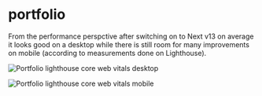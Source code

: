 # portfolio


From the performance perspctive after switching on to Next v13 on average it looks good on a desktop while there is still room for many improvements on mobile (according to measurements done on Lighthouse).

![Portfolio lighthouse core web vitals desktop](https://azinko.s3.eu-central-1.amazonaws.com/portfolio-lightspeed-desktop)

![Portfolio lighthouse core web vitals mobile](https://azinko.s3.eu-central-1.amazonaws.com/portfolio-lightspeed-mobile)
